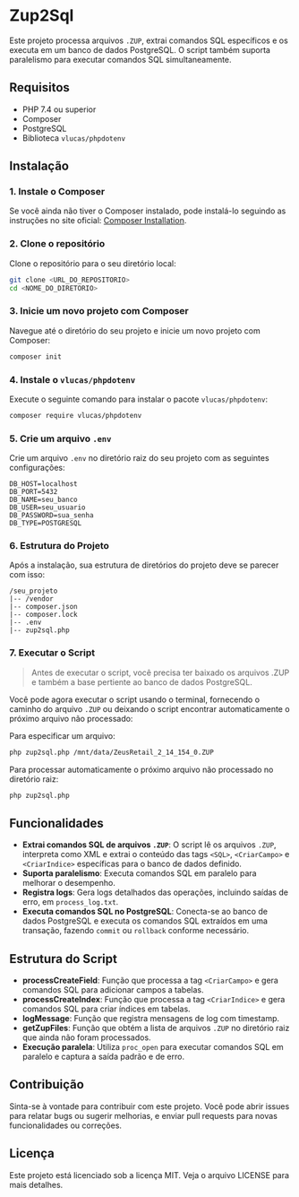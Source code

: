 # Zup2Sql

Este projeto processa arquivos `.ZUP`, extrai comandos SQL específicos e os executa em um banco de dados PostgreSQL. O script também suporta paralelismo para executar comandos SQL simultaneamente.

## Requisitos

- PHP 7.4 ou superior
- Composer
- PostgreSQL
- Biblioteca `vlucas/phpdotenv`

## Instalação

### 1. Instale o Composer

Se você ainda não tiver o Composer instalado, pode instalá-lo seguindo as instruções no site oficial: [Composer Installation](https://getcomposer.org/download/).

### 2. Clone o repositório

Clone o repositório para o seu diretório local:

```sh
git clone <URL_DO_REPOSITORIO>
cd <NOME_DO_DIRETORIO>
```

### 3. Inicie um novo projeto com Composer

Navegue até o diretório do seu projeto e inicie um novo projeto com Composer:

```sh
composer init
```

### 4. Instale o `vlucas/phpdotenv`

Execute o seguinte comando para instalar o pacote `vlucas/phpdotenv`:

```sh
composer require vlucas/phpdotenv
```

### 5. Crie um arquivo `.env`

Crie um arquivo `.env` no diretório raiz do seu projeto com as seguintes configurações:

```dotenv
DB_HOST=localhost
DB_PORT=5432
DB_NAME=seu_banco
DB_USER=seu_usuario
DB_PASSWORD=sua_senha
DB_TYPE=POSTGRESQL
```

### 6. Estrutura do Projeto

Após a instalação, sua estrutura de diretórios do projeto deve se parecer com isso:

```
/seu_projeto
|-- /vendor
|-- composer.json
|-- composer.lock
|-- .env
|-- zup2sql.php
```

### 7. Executar o Script

> Antes de executar o script, você precisa ter baixado os arquivos .ZUP e também a base pertiente ao banco de dados PostgreSQL.

Você pode agora executar o script usando o terminal, fornecendo o caminho do arquivo `.ZUP` ou deixando o script encontrar automaticamente o próximo arquivo não processado:

Para especificar um arquivo:

```sh
php zup2sql.php /mnt/data/ZeusRetail_2_14_154_0.ZUP
```

Para processar automaticamente o próximo arquivo não processado no diretório raiz:

```sh
php zup2sql.php
```

## Funcionalidades

- **Extrai comandos SQL de arquivos `.ZUP`**: O script lê os arquivos `.ZUP`, interpreta como XML e extrai o conteúdo das tags `<SQL>`, `<CriarCampo>` e `<CriarIndice>` específicas para o banco de dados definido.
- **Suporta paralelismo**: Executa comandos SQL em paralelo para melhorar o desempenho.
- **Registra logs**: Gera logs detalhados das operações, incluindo saídas de erro, em `process_log.txt`.
- **Executa comandos SQL no PostgreSQL**: Conecta-se ao banco de dados PostgreSQL e executa os comandos SQL extraídos em uma transação, fazendo `commit` ou `rollback` conforme necessário.

## Estrutura do Script

- **processCreateField**: Função que processa a tag `<CriarCampo>` e gera comandos SQL para adicionar campos a tabelas.
- **processCreateIndex**: Função que processa a tag `<CriarIndice>` e gera comandos SQL para criar índices em tabelas.
- **logMessage**: Função que registra mensagens de log com timestamp.
- **getZupFiles**: Função que obtém a lista de arquivos `.ZUP` no diretório raiz que ainda não foram processados.
- **Execução paralela**: Utiliza `proc_open` para executar comandos SQL em paralelo e captura a saída padrão e de erro.

## Contribuição

Sinta-se à vontade para contribuir com este projeto. Você pode abrir issues para relatar bugs ou sugerir melhorias, e enviar pull requests para novas funcionalidades ou correções.

## Licença

Este projeto está licenciado sob a licença MIT. Veja o arquivo LICENSE para mais detalhes.


